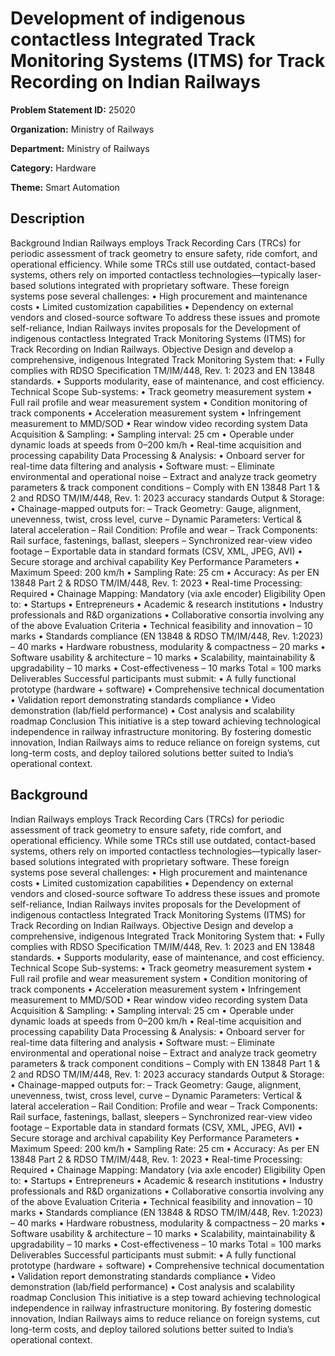 # Development of indigenous contactless Integrated Track Monitoring Systems (ITMS) for Track Recording on Indian Railways

**Problem Statement ID:** 25020

**Organization:** Ministry of Railways

**Department:** Ministry of Railways

**Category:** Hardware

**Theme:** Smart Automation

## Description

Background Indian Railways employs Track Recording Cars (TRCs) for periodic assessment of track geometry to ensure safety, ride comfort, and operational efficiency. While some TRCs still use outdated, contact-based systems, others rely on imported contactless technologies—typically laser-based solutions integrated with proprietary software. These foreign systems pose several challenges: • High procurement and maintenance costs • Limited customization capabilities • Dependency on external vendors and closed-source software To address these issues and promote self-reliance, Indian Railways invites proposals for the Development of indigenous contactless Integrated Track Monitoring Systems (ITMS) for Track Recording on Indian Railways. Objective Design and develop a comprehensive, indigenous Integrated Track Monitoring System that: • Fully complies with RDSO Specification TM/IM/448, Rev. 1: 2023 and EN 13848 standards. • Supports modularity, ease of maintenance, and cost efficiency. Technical Scope Sub-systems: • Track geometry measurement system • Full rail profile and wear measurement system • Condition monitoring of track components • Acceleration measurement system • Infringement measurement to MMD/SOD • Rear window video recording system Data Acquisition & Sampling: • Sampling interval: 25 cm • Operable under dynamic loads at speeds from 0–200 km/h • Real-time acquisition and processing capability Data Processing & Analysis: • Onboard server for real-time data filtering and analysis • Software must: – Eliminate environmental and operational noise – Extract and analyze track geometry parameters & track component conditions – Comply with EN 13848 Part 1 & 2 and RDSO TM/IM/448, Rev. 1: 2023 accuracy standards Output & Storage: • Chainage-mapped outputs for: – Track Geometry: Gauge, alignment, unevenness, twist, cross level, curve – Dynamic Parameters: Vertical & lateral acceleration – Rail Condition: Profile and wear – Track Components: Rail surface, fastenings, ballast, sleepers – Synchronized rear-view video footage – Exportable data in standard formats (CSV, XML, JPEG, AVI) • Secure storage and archival capability Key Performance Parameters • Maximum Speed: 200 km/h • Sampling Rate: 25 cm • Accuracy: As per EN 13848 Part 2 & RDSO TM/IM/448, Rev. 1: 2023 • Real-time Processing: Required • Chainage Mapping: Mandatory (via axle encoder) Eligibility Open to: • Startups • Entrepreneurs • Academic & research institutions • Industry professionals and R&D organizations • Collaborative consortia involving any of the above Evaluation Criteria • Technical feasibility and innovation – 10 marks • Standards compliance (EN 13848 & RDSO TM/IM/448, Rev. 1:2023) – 40 marks • Hardware robustness, modularity & compactness – 20 marks • Software usability & architecture – 10 marks • Scalability, maintainability & upgradability – 10 marks • Cost-effectiveness – 10 marks Total = 100 marks Deliverables Successful participants must submit: • A fully functional prototype (hardware + software) • Comprehensive technical documentation • Validation report demonstrating standards compliance • Video demonstration (lab/field performance) • Cost analysis and scalability roadmap Conclusion This initiative is a step toward achieving technological independence in railway infrastructure monitoring. By fostering domestic innovation, Indian Railways aims to reduce reliance on foreign systems, cut long-term costs, and deploy tailored solutions better suited to India’s operational context.

## Background

Indian Railways employs Track Recording Cars (TRCs) for periodic assessment of track geometry to ensure safety, ride comfort, and operational efficiency. While some TRCs still use outdated, contact-based systems, others rely on imported contactless technologies—typically laser-based solutions integrated with proprietary software. These foreign systems pose several challenges: • High procurement and maintenance costs • Limited customization capabilities • Dependency on external vendors and closed-source software To address these issues and promote self-reliance, Indian Railways invites proposals for the Development of indigenous contactless Integrated Track Monitoring Systems (ITMS) for Track Recording on Indian Railways. Objective Design and develop a comprehensive, indigenous Integrated Track Monitoring System that: • Fully complies with RDSO Specification TM/IM/448, Rev. 1: 2023 and EN 13848 standards. • Supports modularity, ease of maintenance, and cost efficiency. Technical Scope Sub-systems: • Track geometry measurement system • Full rail profile and wear measurement system • Condition monitoring of track components • Acceleration measurement system • Infringement measurement to MMD/SOD • Rear window video recording system Data Acquisition & Sampling: • Sampling interval: 25 cm • Operable under dynamic loads at speeds from 0–200 km/h • Real-time acquisition and processing capability Data Processing & Analysis: • Onboard server for real-time data filtering and analysis • Software must: – Eliminate environmental and operational noise – Extract and analyze track geometry parameters & track component conditions – Comply with EN 13848 Part 1 & 2 and RDSO TM/IM/448, Rev. 1: 2023 accuracy standards Output & Storage: • Chainage-mapped outputs for: – Track Geometry: Gauge, alignment, unevenness, twist, cross level, curve – Dynamic Parameters: Vertical & lateral acceleration – Rail Condition: Profile and wear – Track Components: Rail surface, fastenings, ballast, sleepers – Synchronized rear-view video footage – Exportable data in standard formats (CSV, XML, JPEG, AVI) • Secure storage and archival capability Key Performance Parameters • Maximum Speed: 200 km/h • Sampling Rate: 25 cm • Accuracy: As per EN 13848 Part 2 & RDSO TM/IM/448, Rev. 1: 2023 • Real-time Processing: Required • Chainage Mapping: Mandatory (via axle encoder) Eligibility Open to: • Startups • Entrepreneurs • Academic & research institutions • Industry professionals and R&D organizations • Collaborative consortia involving any of the above Evaluation Criteria • Technical feasibility and innovation – 10 marks • Standards compliance (EN 13848 & RDSO TM/IM/448, Rev. 1:2023) – 40 marks • Hardware robustness, modularity & compactness – 20 marks • Software usability & architecture – 10 marks • Scalability, maintainability & upgradability – 10 marks • Cost-effectiveness – 10 marks Total = 100 marks Deliverables Successful participants must submit: • A fully functional prototype (hardware + software) • Comprehensive technical documentation • Validation report demonstrating standards compliance • Video demonstration (lab/field performance) • Cost analysis and scalability roadmap Conclusion This initiative is a step toward achieving technological independence in railway infrastructure monitoring. By fostering domestic innovation, Indian Railways aims to reduce reliance on foreign systems, cut long-term costs, and deploy tailored solutions better suited to India’s operational context.

